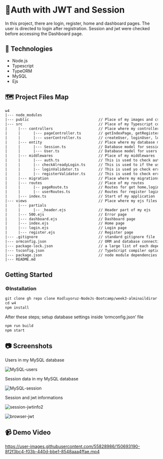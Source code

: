 # **🔐Auth with JWT and Session**

In this project, there are login, register, home and dashboard pages. The user is directed to login after registration. Session and jwt were checked before accessing the Dashboard page.

## **🔎 Technologies**

- Node.js
- Typescript
- TypeORM
- MySQL
- Ejs

## 🗺️ Project Files Map

```makefile
w4
|--- node_modules
|--- public                                // Place of my images and css files 
|--- src                                   // Place of my Typescript codes
|     |--- controllers                     // Place where my controllers are stored
|     |      |--- pageController.ts        // getIndexPage, getRegisterPage, getLoginPage functions are stored
|     |      |--- userController.ts        // createUser, loginUser, logoutUser, getDashboardPage functions are stored
|     |--- entity                          // Place where my database models are stored
|     |      |--- Session.ts               // Database model for sessions
|     |      |--- User.ts                  // Database model for users
|     |--- middlewares                     // Place of my middlewares
|     |      |--- auth.ts                  // This is used to check auth permissions(jwt and sessions) before get dashboard
|     |      |-- checkAlreadyLogin.ts      // This is used to if the user is already logged in to prevent it from being able to go to login page via url.
|     |      |-- loginValidator.ts         // This is used yo check errors for login 
|     |      |-- registerValidator.ts      // This is used to check errors for register 
|     |--- migration                       // Place where my migrations are stored
|     |--- routes                          // Place of my routes
|     |      |-- pageRoute.ts              // Routes for get home,login and register pages
|     |      |-- userRoutes.ts             // Routes for register login POST, get dashboard page and logout process
|     |--- index.ts                        // Start of my application
|--- views                                 // Place where my ejs files are stores
|     |--- partials  
|     |      |-- _header.ejs               // Header part of my ejs
|     |--- 500.ejs                         // Error page
|     |--- dashboard.ejs                   // Dashboard page
|     |--- index.ejs                       // Home page 
|     |--- login.ejs                       // Login page
|     |--- register.ejs                    // Register page
|--- .gitignore                            // standard gitignore file
|--- ormconfig.json                        // ORM and database connection configuration
|--- package-lock.json                     // a large list of each dependency listed in my package.json
|--- tsconfig.json                         // TypeScript compiler options
|--- package.json                          // node module dependencies
|--- README.md                             
```

## Getting Started

### ⚙️**Installation**

```makefile
git clone gh repo clone Kodluyoruz-NodeJs-Bootcamp/week3-alminaildirar
cd w4
npm install

```

After these steps; setup database settings inside ‘ormconfig.json’ file

 

```makefile
npm run build
npm start
```

## 📷 Screenshots

Users in my MySQL database

![MySQL-users](https://user-images.githubusercontent.com/55828986/150692915-e4e55614-43cc-404c-a1e0-28b278c56cfb.png)

Session data in my MySQL database

![MySQL-session](https://user-images.githubusercontent.com/55828986/150693038-c949b188-d983-4742-9f50-71f58c54975b.png)

Session and jwt informations

![session-jwtinfo2](https://user-images.githubusercontent.com/55828986/150693072-384cf15e-2a4b-4a40-89ef-0f3e49c74e5d.png)

![browser-jwt](https://user-images.githubusercontent.com/55828986/150693104-1e665cf9-e338-4a59-8254-2b74a76781c0.png)


## 📹 Demo Video


https://user-images.githubusercontent.com/55828986/150693190-8f2f3bc4-f03b-440d-bbe1-8548aaa4ffae.mp4


